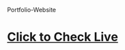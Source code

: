 Portfolio-Website

<h1><a href="https://me-as-a-portfolio.vercel.app/"> Click to Check Live</a></h1>
